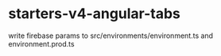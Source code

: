 # starters-v4-angular-tabs

write firebase params to src/environments/environment.ts and environment.prod.ts

